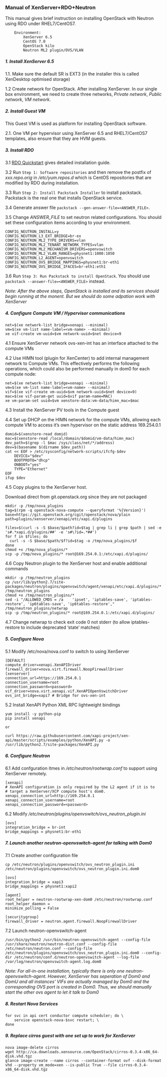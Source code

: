 ### Manual of XenServer+RDO+Neutron

This manual gives brief instruction on installing OpenStack with 
Neutron using RDO under RHEL7/CentOS7.

		Environment:
			XenServer 6.5
			CentOS 7.0
			OpenStack kilo
			Neutron ML2 plugin/OVS/VLAN

##### 1. Install XenServer 6.5
1.1. Make sure the default SR is EXT3 (in the installer this is called 
XenDesktop optimised storage)

1.2 Create network for OpenStack. After installing XenServer. In our single
box environment, we need to create three networks, *Private network*, 
*Public network*, *VM network*.

##### 2. Install Guest VM
This Guest VM is used as platform for installing OpenStack software.

2.1. One VM per hypervisor using XenServer 6.5 and RHEL7/CentOS7 templates, 
also ensure that they are HVM guests.

##### 3. Install RDO
3.1 [RDO Quickstart](https://www.rdoproject.org/Quickstart) gives detailed 
installation guide. 

3.2 Run `Step 1: Software repositories` and then remove 
the postfix of *xxx.repo.orig* in */etc/yum.repos.d* which is CentOS 
repositories that are modified by RDO during installation.

3.3 Run `Step 2: Install Packstack Installer` to install packstack. Packstack
is the real one that installs OpenStack service.

3.4 Generate answer file `packstack --gen-answer-file=<ANSWER_FILE>`.

3.5 Change *ANSWER_FILE* to set neutron related configurations.
You should set these configuration items according to your environment.

    CONFIG_NEUTRON_INSTALL=y
    CONFIG_NEUTRON_L3_EXT_BRIDGE=br-ex
    CONFIG_NEUTRON_ML2_TYPE_DRIVERS=vlan
    CONFIG_NEUTRON_ML2_TENANT_NETWORK_TYPES=vlan
    CONFIG_NEUTRON_ML2_MECHANISM_DRIVERS=openvswitch
    CONFIG_NEUTRON_ML2_VLAN_RANGES=physnet1:1000:1050
    CONFIG_NEUTRON_L2_AGENT=openvswitch
    CONFIG_NEUTRON_OVS_BRIDGE_MAPPINGS=physnet1:br-eth1
    CONFIG_NEUTRON_OVS_BRIDGE_IFACES=br-eth1:eth1

3.6 Run `Step 3: Run Packstack to install OpenStack`. You should use 
`packstack --answer-file=<ANSWER_FILE>` instead.

*Note: After the above steps, OpenStack is installed and its services should 
begin running at the monent. But we should do some adpation work with XenServer*

##### 4. Configure Compute VM / Hypervisor communications

    net=$(xe network-list bridge=xenapi --minimal)
    vm=$(xe vm-list name-label=<vm-name> --minimal)
    xe vif-create vm-uuid=$vm network-uuid=$net device=9

4.1 Ensure XenServer network ovs-xen-int has an interface attached to the compute VMs

4.2 Use HIMN tool (plugin for XenCenter) to add internal management network to
Compute VMs. This effectively performs the following operations, which could
also be performed manually in dom0 for each compute node:

    net=$(xe network-list bridge=xenapi --minimal)
    vm=$(xe vm-list name-label=<vm-name> --minimal)
    vif=$(xe vif-create vm-uuid=$vm network-uuid=$net device=9)
    mac=$(xe vif-param-get uuid=$vif param-name=MAC)
    xe vm-param-set uuid=$vm xenstore-data:vm-data/himn_mac=$mac

4.3 Install the XenServer PV tools in the Compute guest

4.4 Set up DHCP on the HIMN network for the compute VMs, allowing each 
compute VM to access it’s own hypervisor on the static address 169.254.0.1

    domid=$(xenstore-read domid)
    mac=$(xenstore-read /local/domain/$domid/vm-data/himn_mac)
    dev_path=$(grep -l $mac /sys/class/net/*/address)
    dev=$(basename $(dirname $dev_path))
    cat << EOF > /etc/sysconfig/network-scripts/ifcfg-$dev
        DEVICE="$dev"
        BOOTPROTO="dhcp"
        ONBOOT="yes"
        TYPE="Ethernet"
    EOF
    ifup $dev

4.5 Copy plugins to the XenServer host.

Download direct from git.openstack.org since they are not packaged

    mkdir -p /tmp/nova_plugins
    tag=$(rpm -q openstack-nova-compute --queryformat '%{Version}')
    base=https://git.openstack.org/cgit/openstack/nova/plain
    path=plugins/xenserver/xenapi/etc/xapi.d/plugins

    files=$(curl -s -S $base/$path?id=$tag | grep li | grep $path | sed -e 's#.*xapi.d/plugins/##' -e 's#\?id=.*##')
    for f in $files; do
      curl -s -S $base/$path/$f?id=$tag -o /tmp/nova_plugins/$f
    done
    chmod +x /tmp/nova_plugins/*	
    scp -p /tmp/nova_plugins/* root@169.254.0.1:/etc/xapi.d/plugins/
    

4.6 Copy Neutron plugin to the XenServer host and enable additional commands

    mkdir -p /tmp/neutron_plugins
    cp /usr/lib/python2.7/site-packages/neutron/plugins/openvswitch/agent/xenapi/etc/xapi.d/plugins/* /tmp/neutron_plugins
    chmod +x /tmp/neutron_plugins/*
    sed -i "/ALLOWED_CMDS = /a    'ipset', 'iptables-save', 'iptables-restore', 'ip6tables-save', 'ip6tables-restore'," /tmp/neutron_plugins/netwrap
    scp -p /tmp/neutron_plugins/* root@169.254.0.1:/etc/xapi.d/plugins/

4.7 Change netwrap to check exit code 0 not stderr 
(to allow iptables-restore to include deprecated ‘state’ matches)

##### 5. Configure Nova
5.1 Modify /etc/nova/nova.conf to switch to using XenServer

    [DEFAULT]
    compute_driver=xenapi.XenAPIDriver
    firewall_driver=nova.virt.firewall.NoopFirewallDriver
    [xenserver]
    connection_url=https://169.254.0.1
    connection_username=root
    connection_password=<password>
    vif_driver=nova.virt.xenapi.vif.XenAPIOpenVswitchDriver
    ovs_int_bridge=xapi7 # Bridge for ovs-xen-int

5.2 Install XenAPI Python XML RPC lightweight bindings

    yum install -y python-pip
    pip install xenapi
    
    or
    
    curl https://raw.githubusercontent.com/xapi-project/xen-api/master/scripts/examples/python/XenAPI.py -o /usr/lib/python2.7/site-packages/XenAPI.py

##### 6. Configure Neutron
6.1 Add confguration itmes in */etc/neutron/rootwrap.conf* to support
using XenServer remotely.

    [xenapi]
    # XenAPI configuration is only required by the L2 agent if it is to
    # target a XenServer/XCP compute host's dom0.
    xenapi_connection_url=http://169.254.0.1
    xenapi_connection_username=root
    xenapi_connection_password=<password>

6.2 Modify */etc/neutron/plugins/openvswitch/ovs_neutron_plugin.ini* 

    [ovs]
    integration_bridge = br-int
    bridge_mappings = physnet1:br-eth1

##### 7. Launch another neutron-openvswitch-agent for talking with Dom0
7.1 Create another configuration file

    cp /etc/neutron/plugins/openvswitch/ovs_neutron_plugin.ini /etc/neutron/plugins/openvswitch/ovs_neutron_plugin.ini.dom0
    
    [ovs]
    integration_bridge = xapi3
    bridge_mappings = physnet1:xapi2
    
    [agent]
    root_helper = neutron-rootwrap-xen-dom0 /etc/neutron/rootwrap.conf
    root_helper_daemon =
    minimize_polling = False
    
    [securitygroup]
    firewall_driver = neutron.agent.firewall.NoopFirewallDriver

7.2 Launch neutron-openvswitch-agent

    /usr/bin/python2 /usr/bin/neutron-openvswitch-agent --config-file /usr/share/neutron/neutron-dist.conf --config-file /etc/neutron/neutron.conf --config-file /etc/neutron/plugins/openvswitch/ovs_neutron_plugin.ini.dom0 --config-dir /etc/neutron/conf.d/neutron-openvswitch-agent --log-file /var/log/neutron/openvswitch-agent.log.dom0

*Note: For all-in-one installation, typically there is only one neutron-openvswitch-agent.
However, XenServer has seperation of Dom0 and DomU and all instances' VIFs are actually 
managed by Dom0 and the corresponding OVS port is created in Dom0. Thus, we should manually
start the other ovs agent to let it talk to Dom0*

##### 8. Restart Nova Services
    for svc in api cert conductor compute scheduler; do \
	    service openstack-nova-$svc restart; \
    done

##### 9. Replace cirros guest with one set up to work for XenServer
    nova image-delete cirros
    wget http://ca.downloads.xensource.com/OpenStack/cirros-0.3.4-x86_64-disk.vhd.tgz
    glance image-create --name cirros --container-format ovf --disk-format vhd --property vm_mode=xen --is-public True --file cirros-0.3.4-x86_64-disk.vhd.tgz


